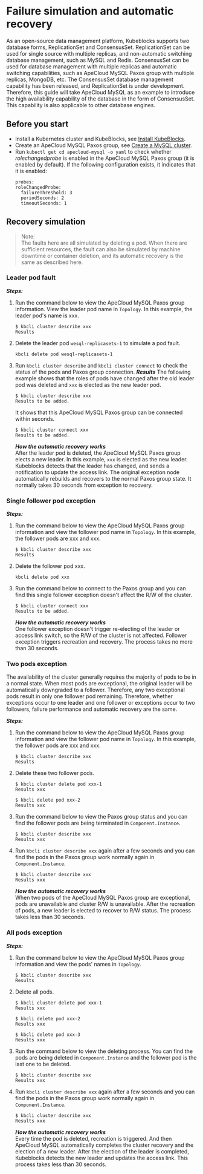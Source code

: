 # Failure simulation and automatic recovery

As an open-source data management platform, Kubeblocks supports two database forms, ReplicationSet and ConsensusSet. ReplicationSet can be used for single source with multiple replicas, and non-automatic switching database management, such as MySQL and Redis. ConsensusSet can be used for database management with multiple replicas and automatic switching capabilities, such as ApeCloud MySQL Paxos group with multiple replicas, MongoDB, etc. The ConsensusSet database management capability has been released, and ReplicationSet is under development. Therefore, this guide will take ApeCloud MySQL as an example to introduce the high availability capability of the database in the form of ConsensusSet. This capability is also applicable to other database engines.

## Before you start

* Install a Kubernetes cluster and KubeBlocks, see [Install KubeBlocks](../../install_kbcli_kubeblocks/install_and_unistall_kbcli_and_kubeblocks.md).
* Create an ApeCloud MySQL Paxos group, see [Create a MySQL cluster](create_and_connect_a_mysql_cluster.md).
* Run `kubectl get cd apecloud-mysql -o yaml` to check whether _rolechangedprobe_ is enabled in the ApeCloud MySQL Paxos group (it is enabled by default). If the following configuration exists, it indicates that it is enabled:
  ```
  probes:
  roleChangedProbe:
    failureThreshold: 3
    periodSeconds: 2
    timeoutSeconds: 1
  ```

## Recovery simulation

> Note:<br>
> The faults here are all simulated by deleting a pod. When there are sufficient resources, the fault can also be simulated by machine downtime or container deletion, and its automatic recovery is the same as described here.

### Leader pod fault

***Steps:***
1. Run the command below to view the ApeCloud MySQL Paxos group information. View the leader pod name in `Topology`. In this example, the leader pod's name is xxx.
   ```
   $ kbcli cluster describe xxx
   Results
   ```
2. Delete the leader pod `wesql-replicasets-1` to simulate a pod fault.
   ```
   kbcli delete pod wesql-replicasets-1
   ```
3. Run `kbcli cluster describe` and `kbcli cluster connect` to check the status of the pods and Paxos group connection.
   ***Results***
   The following example shows that the roles of pods have changed after the old leader pod was deleted and `xxx` is elected as the new leader pod.
   ```
   $ kbcli cluster describe xxx
   Results to be added. 
   ```
   
   It shows that this ApeCloud MySQL Paxos group can be connected within seconds.
   ```
   $ kbcli cluster connect xxx
   Results to be added.
   ```
   ***How the automatic recovery works***<br>
   After the leader pod is deleted, the ApeCloud MySQL Paxos group elects a new leader. In this example, `xxx` is elected as the new leader. Kubeblocks detects that the leader has changed, and sends a notification to update the access link. The original exception node automatically rebuilds and recovers to the normal Paxos group state. It normally takes 30 seconds from exception to recovery.

### Single follower pod exception

***Steps:***
1. Run the command below to view the ApeCloud MySQL Paxos group information and view the follower pod name in `Topology`. In this example, the follower pods are xxx and xxx.
   ```
   $ kbcli cluster describe xxx
   Results
   ```
2. Delete the follower pod xxx.
   ```
   kbcli delete pod xxx
   ```
3. Run the command below to connect to the Paxos group and you can find this single follower exception doesn't affect the R/W of the cluster.
   ```
   $ kbcli cluster connect xxx
   Results to be added.
   ```
   ***How the automatic recovery works***<br>
   One follower exception doesn't trigger re-electing of the leader or access link switch, so the R/W of the cluster is not affected. Follower exception triggers recreation and recovery. The process takes no more than 30 seconds. 

### Two pods exception

The availability of the cluster generally requires the majority of pods to be in a normal state. When most pods are exceptional, the original leader will be automatically downgraded to a follower. Therefore, any two exceptional pods result in only one follower pod remaining. 
Therefore, whether exceptions occur to one leader and one follower or exceptions occur to two followers, failure performance and automatic recovery are the same. 

***Steps:***
1. Run the command below to view the ApeCloud MySQL Paxos group information and view the follower pod name in `Topology`. In this example, the follower pods are xxx and xxx.
   ```
   $ kbcli cluster describe xxx
   Results
   ```
2. Delete these two follower pods.
   ```
   $ kbcli cluster delete pod xxx-1
   Results xxx

   $ kbcli delete pod xxx-2
   Results xxx
   ```
3. Run the command below to view the Paxos group status and you can find the follower pods are being terminated in `Component.Instance`.
   ```
   $ kbcli cluster describe xxx
   Results xxx
   ```
4. Run `kbcli cluster describe xxx` again after a few seconds and you can find the pods in the Paxos group work normally again in `Component.Instance`.
   ```
   $ kbcli cluster describe xxx
   Results xxx
   ```
   ***How the automatic recovery works***<br>
   When two pods of the ApeCloud MySQL Paxos group are exceptional, pods are unavailable and cluster R/W is unavailable. After the recreation of pods, a new leader is elected to recover to R/W status. The process takes less than 30 seconds.

### All pods exception

***Steps:***
1. Run the command below to view the ApeCloud MySQL Paxos group information and view the pods' names in `Topology`.
   ```
   $ kbcli cluster describe xxx
   Results
   ```
2. Delete all pods.
   ```
   $ kbcli cluster delete pod xxx-1
   Results xxx

   $ kbcli delete pod xxx-2
   Results xxx

   $ kbcli delete pod xxx-3
   Results xxx
   ```
3. Run the command below to view the deleting process. You can find the pods are being deleted in `Component.Instance` and the follower pod is the last one to be deleted.
   ```
   $ kbcli cluster describe xxx
   Results xxx
   ```
4. Run `kbcli cluster describe xxx` again after a few seconds and you can find the pods in the Paxos group work normally again in `Component.Instance`.
   ```
   $ kbcli cluster describe xxx
   Results xxx
   ```
   ***How the automatic recovery works***<br>
    Every time the pod is deleted, recreation is triggered. And then ApeCloud MySQL automatically completes the cluster recovery and the election of a new leader. After the election of the leader is completed, Kubeblocks detects the new leader and updates the access link. This process takes less than 30 seconds.